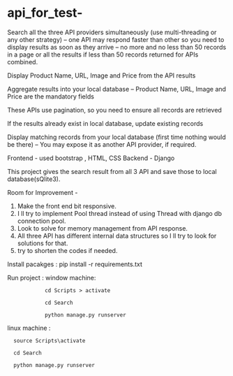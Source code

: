 # api_for_test-

Search all the three API providers simultaneously (use multi-threading or any other strategy) – one API may respond faster than other so you need to display results as soon as they arrive – no more and no less than 50 records in a page or all the results if less than 50 records returned for APIs combined.

Display Product Name, URL, Image and Price from the API results

Aggregate results into your local database – Product Name, URL, Image and Price are the mandatory fields

These APIs use pagination, so you need to ensure all records are retrieved

If the results already exist in local database, update existing records

Display matching records from your local database (first time nothing would be there) – You may expose it as another API provider, if required.

Frontend - used bootstrap , HTML, CSS Backend - Django

This project gives the search result from all 3 API and save those to local database(sQlite3).

Room for Improvement - 
1) Make the front end bit responsive.
2) I ll try to implement Pool thread instead of using Thread with django db connection pool.
3) Look to solve for memory management from API response.
4) All three API has different internal data structures so I ll try to look for solutions for that.
5) try to shorten the codes if needed.

Install pacakges : pip install -r requirements.txt

Run project :
window machine: 

                cd Scripts > activate

                cd Search
                
                python manage.py runserver
                
linux machine :

      source Scripts\activate

      cd Search

      python manage.py runserver
